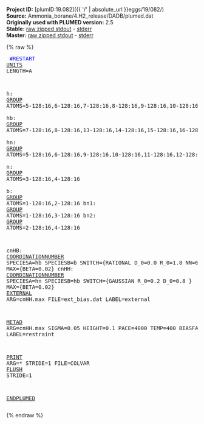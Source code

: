 **Project ID:** [plumID:19.082]({{ '/' | absolute_url }}eggs/19/082/)  
**Source:** Ammonia_borane/4.H2_release/DADB/plumed.dat  
**Originally used with PLUMED version:** 2.5  
**Stable:** [raw zipped stdout](plumed.dat.plumed.stdout.txt.zip) - [stderr](plumed.dat.plumed.stderr)  
**Master:** [raw zipped stdout](plumed.dat.plumed_master.stdout.txt.zip) - [stderr](plumed.dat.plumed_master.stderr)  

{% raw %}<pre>
<span style="color:blue">#RESTART</span>
<a href="https://plumed.github.io/doc-master/user-doc/html/_u_n_i_t_s.html">UNITS</a> LENGTH=A

h: <a href="https://plumed.github.io/doc-master/user-doc/html/_g_r_o_u_p.html">GROUP</a> ATOMS=5-128:16,6-128:16,7-128:16,8-128:16,9-128:16,10-128:16,11-128:16,12-128:16,13-128:16,14-128:16,15-128:16,16-128:16   
hb: <a href="https://plumed.github.io/doc-master/user-doc/html/_g_r_o_u_p.html">GROUP</a> ATOMS=7-128:16,8-128:16,13-128:16,14-128:16,15-128:16,16-128:16  
hn: <a href="https://plumed.github.io/doc-master/user-doc/html/_g_r_o_u_p.html">GROUP</a> ATOMS=5-128:16,6-128:16,9-128:16,10-128:16,11-128:16,12-128:16  
n: <a href="https://plumed.github.io/doc-master/user-doc/html/_g_r_o_u_p.html">GROUP</a> ATOMS=3-128:16,4-128:16   
b: <a href="https://plumed.github.io/doc-master/user-doc/html/_g_r_o_u_p.html">GROUP</a> ATOMS=1-128:16,2-128:16 
bn1: <a href="https://plumed.github.io/doc-master/user-doc/html/_g_r_o_u_p.html">GROUP</a> ATOMS=1-128:16,3-128:16 
bn2: <a href="https://plumed.github.io/doc-master/user-doc/html/_g_r_o_u_p.html">GROUP</a> ATOMS=2-128:16,4-128:16 

cnHB: <a href="https://plumed.github.io/doc-master/user-doc/html/_c_o_o_r_d_i_n_a_t_i_o_n_n_u_m_b_e_r.html">COORDINATIONNUMBER</a> SPECIESA=hb SPECIESB=b SWITCH={RATIONAL D_0=0.0 R_0=1.8 NN=6 MM=12} MAX={BETA=0.02}
cnHH: <a href="https://plumed.github.io/doc-master/user-doc/html/_c_o_o_r_d_i_n_a_t_i_o_n_n_u_m_b_e_r.html">COORDINATIONNUMBER</a> SPECIESA=hn SPECIESB=hb SWITCH={GAUSSIAN R_0=0.2 D_0=0.8 } MAX={BETA=0.02}
<a href="https://plumed.github.io/doc-master/user-doc/html/_e_x_t_e_r_n_a_l.html">EXTERNAL</a> ARG=cnHH.max FILE=ext_bias.dat LABEL=external 

<a href="https://plumed.github.io/doc-master/user-doc/html/_m_e_t_a_d.html">METAD</a> ARG=cnHH.max SIGMA=0.05 HEIGHT=0.1 PACE=4000 TEMP=400 BIASFACTOR=10 LABEL=restraint 

<a href="https://plumed.github.io/doc-master/user-doc/html/_p_r_i_n_t.html">PRINT</a> ARG=* STRIDE=1 FILE=COLVAR
<a href="https://plumed.github.io/doc-master/user-doc/html/_f_l_u_s_h.html">FLUSH</a> STRIDE=1

<a href="https://plumed.github.io/doc-master/user-doc/html/_e_n_d_p_l_u_m_e_d.html">ENDPLUMED</a>
</pre>{% endraw %}
